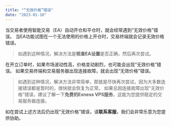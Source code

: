 ```yaml
---
title: "“无效价格”错误"
date: "2023-01-10"
---
```


当交易者使用智能交易（EA）自动开仓和平仓时，就会经常遇到“无效价格”错误。 当EA功能试图在一个无法使用的价格上开仓时，交易终端就会记录无效价格错误。

> 如遇到这种情况，解决方法是**核查EA设置**是否正确，然后再次尝试。

在开立订单时，如果市场波动性高，价格变动剧烈，也可能会出现“无效价格”错误。 如果交易终端和交易服务器出现连接故障，就会出现“无效价格”错误。

> 如遇到这种情况，解决方法非常简单，那就是尽快再次尝试，因为大多数连接错误都是暂时的，很快就会恢复为正常。 如果总因连接故障出现“无效价格”错误，建议了解一下**免费的Exness VPS服务**，这能为您提供稳定的交易服务器连接。

如在尝试上述方法后仍出现“无效价格”错误，请**联系客服**，我们会非常乐意为您提供协助。
